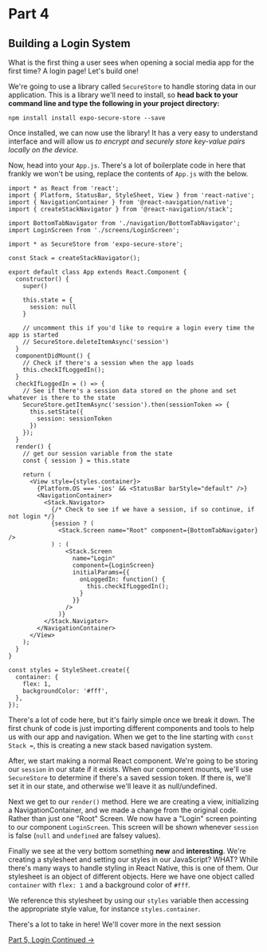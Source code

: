 # Part 4
## Building a Login System

What is the first thing a user sees when opening a social media app for the first time? A login page! Let's build one!

We're going to use a library called `SecureStore` to handle storing data in our application. This is a library we'll need to install, so **head back to your command line and type the following in your project directory:**

```
npm install install expo-secure-store --save
```

Once installed, we can now use the library! It has a very easy to understand interface and will allow us *to encrypt and securely store key-value pairs locally on the device.*

Now, head into your `App.js`. There's a lot of boilerplate code in here that frankly we won't be using, replace the contents of `App.js` with the below.

```
import * as React from 'react';
import { Platform, StatusBar, StyleSheet, View } from 'react-native';
import { NavigationContainer } from '@react-navigation/native';
import { createStackNavigator } from '@react-navigation/stack';

import BottomTabNavigator from './navigation/BottomTabNavigator';
import LoginScreen from './screens/LoginScreen';

import * as SecureStore from 'expo-secure-store';

const Stack = createStackNavigator();

export default class App extends React.Component {
  constructor() {
    super()

    this.state = {
      session: null
    }

    // uncomment this if you'd like to require a login every time the app is started
    // SecureStore.deleteItemAsync('session')
  }
  componentDidMount() {
    // Check if there's a session when the app loads
    this.checkIfLoggedIn();
  }
  checkIfLoggedIn = () => {
    // See if there's a session data stored on the phone and set whatever is there to the state
    SecureStore.getItemAsync('session').then(sessionToken => {
      this.setState({
        session: sessionToken
      })
    });
  }
  render() {
    // get our session variable from the state
    const { session } = this.state

    return (
      <View style={styles.container}>
        {Platform.OS === 'ios' && <StatusBar barStyle="default" />}
        <NavigationContainer>
          <Stack.Navigator>
            {/* Check to see if we have a session, if so continue, if not login */}
            {session ? (
              <Stack.Screen name="Root" component={BottomTabNavigator} />
            ) : (
                <Stack.Screen
                  name="Login"
                  component={LoginScreen}
                  initialParams={{
                    onLoggedIn: function() {
                      this.checkIfLoggedIn();
                    }
                  }}
                />
              )}
          </Stack.Navigator>
        </NavigationContainer>
      </View>
    );
  }
}

const styles = StyleSheet.create({
  container: {
    flex: 1,
    backgroundColor: '#fff',
  },
});

```

There's a lot of code here, but it's fairly simple once we break it down. The first chunk of code is just importing different components and tools to help us with our app and navigation. When we get to the line starting with `const Stack =`, this is creating a new stack based navigation system.

After, we start making a normal React component. We're going to be storing our `session` in our state if it exists. When our component mounts, we'll use `SecureStore` to determine if there's a saved session token. If there is, we'll set it in our state, and otherwise we'll leave it as null/undefined.

Next we get to our `render()` method. Here we are creating a view, initializing a NavigationContainer, and we made a change from the original code. Rather than just one "Root" Screen. We now have a "Login" screen pointing to our component `LoginScreen`. This screen will be shown whenever `session` is false (`null` and `undefined` are falsey values).

Finally we see at the very bottom something **new** and **interesting**. We're creating a stylesheet and setting our styles in our JavaScript? WHAT? While there's many ways to handle styling in React Native, this is one of them. Our stylesheet is an object of different objects. Here we have one object called `container` with `flex: 1` and a background color of `#fff`. 

We reference this stylesheet by using our `styles` variable then accessing the appropriate style value, for instance `styles.container`.

There's a lot to take in here! We'll cover more in the next session

[Part 5, Login Continued ->](part5.html)